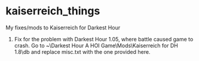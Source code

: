 # kaiserreich_things
My fixes/mods to Kaiserreich for Darkest Hour

1) Fix for the problem with Darkest Hour 1.05, where battle caused game to crash. Go to ~\Darkest Hour A HOI Game\Mods\Kaiserreich for DH 1.8\db and replace misc.txt with the one provided here. 
